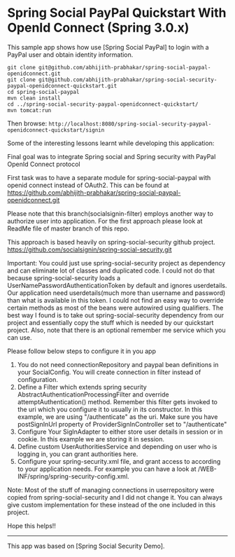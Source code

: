 Spring Social PayPal Quickstart With OpenId Connect (Spring 3.0.x)
==============================================

This sample app shows how use [Spring Social PayPal] to login with a PayPal user and obtain identity information.

    git clone git@github.com/abhijith-prabhakar/spring-social-paypal-openidconnect.git
    git clone git@github.com/abhijith-prabhakar/spring-social-security-paypal-openidconnect-quickstart.git	
    cd spring-social-paypal
    mvn clean install
    cd ../spring-social-security-paypal-openidconnect-quickstart/
    mvn tomcat:run

Then browse: `http://localhost:8080/spring-social-security-paypal-openidconnect-quickstart/signin`

Some of the interesting lessons learnt while developing this application:

Final goal was to integrate Spring social and Spring security with PayPal OpenId Connect protocol

First task was to have a separate module for spring-social-paypal with openid connect instead of OAuth2.
This can be found at 
https://github.com/abhijith-prabhakar/spring-social-paypal-openidconnect.git

Please note that this branch(socialsignin-filter) employs another way to authorize user into application.  For the first approach please look at ReadMe file of master branch of this repo.

This approach is based heavily on spring-social-security github project.
https://github.com/socialsignin/spring-social-security.git

Important: You could just use spring-social-security project as dependency and can eliminate lot of classes and duplicated code.  I could not do that because spring-social-security loads a UserNamePasswordAuthenticationToken by default and ignores userdetails.  Our application need userdetails(much more than username and password)  than what is available in this token.  I could not find an easy way to override certain methods as most of the beans were autowired using qualifiers.  The best way I found is to take out spring-social-security dependency from our project and essentially copy the stuff which is needed by our quickstart project.   Also, note that there is an optional remember me service which you can use.

Please follow below steps to configure it in you app
1. You do not need connectionRepository and paypal bean definitions in your SocialConfig.  You will create connection in filter instead of configuration.
2. Define a Filter which extends spring security AbstractAuthenticationProcessingFilter and override attemptAuthentication() method.  Remember this filter gets invoked to the uri which you configure it to usually in its constructor.  In this example, we are using "/authenticate" as the uri. Make sure you have postSignInUrl property of ProviderSignInController set to "/authenticate"
3.  Configure Your SigInAdapter to either store user details in session or in cookie.  In this example we are storing it in session.
4. Define custom UserAuthoritiesService and depending on user who is logging in, you can grant authorities here.
5. Configure your spring-security.xml file, and grant access to according to your application needs.  For example you can have a look at /WEB-INF/spring/spring-security-config.xml.

Note: Most of the stuff of managing connections in userrepository were copied from spring-social-security and I did not change it.  You can always give custom implementation for these instead of the one included in this project.

Hope this helps!!

---------------------------------------------------------------------

This app was based on [Spring Social Security Demo].